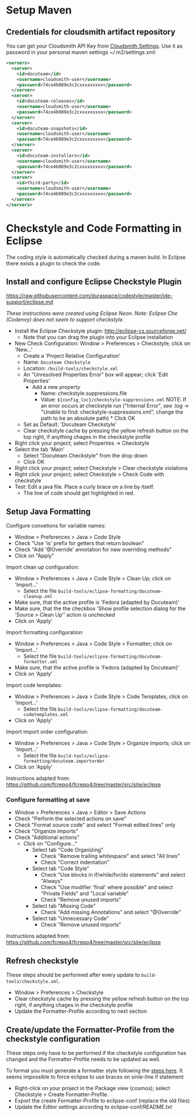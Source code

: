 # Setup Maven

## Credentials for cloudsmith artifact repository

You can get your Cloudsmith API Key from [Cloudsmith Settings](https://cloudsmith.io/user/settings/api/). Use it as password in your personal maven settings ~/.m2/settings.xml:

```xml
<servers>
  <server>
    <id>docuteam</id>
    <username>cloudsmith-user</username>
    <password>74ce4b089e3c2cxxxxxxxxx</password>
  </server>
  <server>
    <id>docuteam-releases</id>
    <username>cloudsmith-user</username>
    <password>74ce4b089e3c2cxxxxxxxxx</password>
  </server>
  <server>
    <id>docuteam-snapshots</id>
    <username>cloudsmith-user</username>
    <password>74ce4b089e3c2cxxxxxxxxx</password>
  </server>
  <server>
    <id>docuteam-installers</id>
    <username>cloudsmith-user</username>
    <password>74ce4b089e3c2cxxxxxxxxx</password>
  </server>
  <server>
    <id>third-party</id>
    <username>cloudsmith-user</username>
    <password>74ce4b089e3c2cxxxxxxxxx</password>
  </server>
</servers>
```

# Checkstyle and Code Formatting in Eclipse

The coding style is automatically checked during a maven build. In Eclipse there exists a plugin to check the code.

## Install and configure Eclipse Checkstyle Plugin
https://raw.githubusercontent.com/duraspace/codestyle/master/ide-support/eclipse.md

*These instructions were created using Eclipse Neon.  Note: Eclipse Che (Codenvy) does not seem to support checkstyle.*

* Install the Eclipse Checkstyle plugin:  http://eclipse-cs.sourceforge.net/
  * Note that you can drag the plugin into your Eclipse installation
* New Check Configuration: Window > Preferences > Checkstyle; click on 'New...'
  * Create a 'Project Relative Configuration'
  * Name: `Docuteam Checkstyle`
  * Location: `/build-tools/checkstyle.xml`
  * An "Unresolved Properties Error" box will appear; click 'Edit Properties'
  	* Add a new property
  	  * Name: checkstyle.suppressions.file
  	  * Value: `${config_loc}/checkstyle-suppressions.xml`
  	  NOTE: If an error occurs at checkstyle run ("Internal Error", see .log -> "Unable to find: checkstyle-suppressions.xml", change the path to be an absolute path)
  			* Click OK
  * Set as Default: 'Docuteam Checkstyle'
  * Clear checkstyle cache by pressing the yellow refresh button on the top right, if anything chages in the checkstyle profile
* Right click your project; select Properties → Checkstyle
* Select the tab 'Main'
  * Select "Docuteam Checkstyle" from the drop down
  * Click OK
* Right click your project; select Checkstyle > Clear checkstyle violations
* Right click your project; select Checkstyle > Check Code with checkstyle
* Test: Edit a java file.  Place a curly brace on a line by itself.
  * The line of code should get highlighted in red.

## Setup Java Formatting

Configure convetions for variable names:
* Window > Preferences > Java > Code Style
* Check "Use 'is' prefix for getters that return boolean"
* Check "Add '@Override' annotation for new overriding methods"
* Click on "Apply"

Import clean up configuration:
* Window > Preferences > Java > Code Style > Clean Up; click on 'Import...'
  * Select the file `build-tools/eclipse-formatting/docuteam-cleanup.xml`
* Make sure, that the active profile is 'Fedora (adapted by Docuteam)'
* Make sure, that the the checkbox 'Show profile selection dialog for the 'Source > Clean Up'' action is unchecked
* Click on 'Apply'

Import formatting configuration:
* Window > Preferences > Java > Code Style > Formatter; click on 'Import...'
  * Select the file `build-tools/eclipse-formatting/docuteam-formatter.xml`
* Make sure, that the active profile is 'Fedora (adapted by Docuteam)'
* Click on 'Apply'

Import code templates:
* Window > Preferences > Java > Code Style > Code Templates; click on 'Import...'
  * Select the file `build-tools/eclipse-formatting/docuteam-codetemplates.xml`
* Click on 'Apply'

Import import order configuration:
* Window > Preferences > Java > Code Style > Organize Imports; click on 'Import...'
  * Select the file `build-tools/eclipse-formatting/docuteam.importorder`
* Click on 'Apply'

Instructions adapted from: https://github.com/fcrepo4/fcrepo4/tree/master/src/site/eclipse

### Configure formatting at save

* Window > Preferences > Java > Editor > Save Actions
* Check "Perform the selected actions on save"
* Check "Format source code" and select "Format edited lines" only
* Check "Organize imports"
* Check "Additional actions"
  * Click on "Configure..."
    * Select tab "Code Organizing"
      * Check "Remove trailing whitespace" and select "All lines"
      * Check "Correct indentation"
    * Select tab "Code Style"
      * Check "Use blocks in if/while/for/do statements" and select "Always"
      * Check "Use modifier 'final' where possible" and select "Private Fields" and "Local variable"
      * Check "Remove unused imports"
    * Select tab "Missing Code"
      * Check "Add missing Annotations" and select "@Override"
    * Select tab "Unnecessary Code"
      * Check "Remove unused imports"

Instructions adapted from: https://github.com/fcrepo4/fcrepo4/tree/master/src/site/eclipse


## Refresh checkstyle

These steps should be performed after every update to `build-tools/checkstyle.xml`.

* Window > Preferences > Checkstyle
* Clear checkstyle cache by pressing the yellow refresh button on the top right, if anything chages in the checkstyle profile
* Update the Formatter-Profile according to next section

## Create/update the Formatter-Profile from the checkstyle configuration

These steps only have to be performed if the checkstyle configuration has changed and the Formatter-Profile needs to be updated as well.

To format you must generate a formatter style following the [steps here](https://stackoverflow.com/questions/984778/how-to-generate-an-eclipse-formatter-configuration-from-a-checkstyle-configurati). It seems impossible to force eclipse to use braces on sinle-line if statement

* Right-click on your project in the Package view (cosmos); select Checkstyle > Create Formatter-Profile.
* Export the create Formatter-Profile to eclipse-conf (replace the old files)
* Update the Editor settings according to eclipse-conf/README.txt
